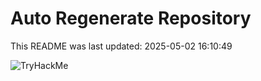 # Auto Regenerate Repository

This README was last updated: 2025-05-02 16:10:49

 ![TryHackMe](https://tryhackme.com/badge/533634)